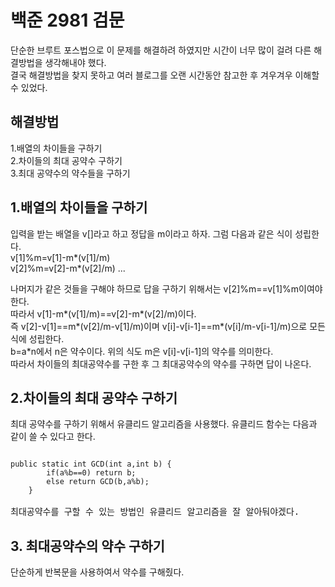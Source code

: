 # 백준 2981 검문

단순한 브루트 포스법으로 이 문제를 해결하려 하였지만 시간이 너무 많이 걸려 다른 해결방법을 생각해내야 했다.<br>
결국 해결방법을 찾지 못하고 여러 블로그를 오랜 시간동안 참고한 후 겨우겨우 이해할 수 있었다.

## 해결방법

1.배열의 차이들을 구하기<br>
2.차이들의 최대 공약수 구하기<br>
3.최대 공약수의 약수들을 구하기

## 1.배열의 차이들을 구하기 

입력을 받는 배열을 v[]라고 하고 정답을 m이라고 하자. 그럼 다음과 같은 식이 성립한다.<br>
v[1]%m=v[1]-m*(v[1]/m)<br>
v[2]%m=v[2]-m*(v[2]/m) ...

나머지가 같은 것들을 구해야 하므로 답을 구하기 위해서는 v[2]%m==v[1]%m이여야 한다.<br>
따라서 v[1]-m*(v[1]/m)==v[2]-m*(v[2]/m)이다. <br>
즉 v[2]-v[1]==m*(v[2]/m-v[1]/m)이며 v[i]-v[i-1]==m*(v[i]/m-v[i-1]/m)으로 모든 식에 성립한다.<br>
b=a*n에서 n은 약수이다. 위의 식도 m은 v[i]-v[i-1]의 약수를 의미한다.<br>
따라서 차이들의 최대공약수를 구한 후 그 최대공약수의 약수를 구하면 답이 나온다.

## 2.차이들의 최대 공약수 구하기

최대 공약수를 구하기 위해서 유클리드 알고리즘을 사용했다. 유클리드 함수는 다음과 같이 쓸 수 있다고 한다.
<pre>
<code>
public static int GCD(int a,int b) {
		if(a%b==0) return b;
		else return GCD(b,a%b);
	}
</code>
최대공약수를 구할 수 있는 방법인 유클리드 알고리즘을 잘 알아둬야겠다.
</pre>

## 3. 최대공약수의 약수 구하기 

단순하게 반복문을 사용하여서 약수를 구해줬다.
